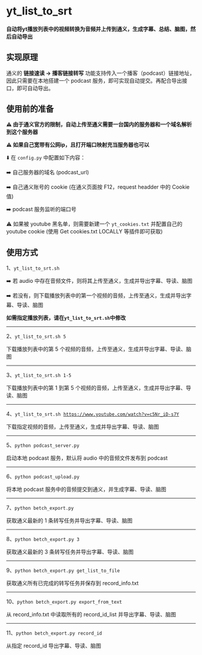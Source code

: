 # yt_list_to_srt

#### 自动将yt播放列表中的视频转换为音频并上传到通义，生成字幕、总结、脑图，然后自动导出

## 实现原理

通义的 <b>链接速读 -> 播客链接转写</b> 功能支持传入一个播客（podcast）链接地址，因此只需要在本地搭建一个 podcast 服务，即可实现自动提交。再配合导出接口，即可自动导出。

## 使用前的准备

<b>⚠️ 由于通义官方的限制，自动上传至通义需要一台国内的服务器和一个域名解析到这个服务器</b>

<b>⚠️ 如果自己宽带有公网ip，且打开端口映射充当服务器也可以</b>

⬇️ 在 <code>config.py</code> 中配置如下内容：

➡️ 自己服务器的域名 (podcast_url)

➡️ 自己通义账号的 cookie (在通义页面按 F12，request headder 中的 Cookie 值)

➡️ podcast 服务监听的端口号

⚠️ 如果被 youtube 黑名单，则需要新建一个 <code>yt_cookies.txt</code> 并配置自己的 youtube cookie (使用 Get cookies.txt LOCALLY 等插件即可获取)

## 使用方式

1、<code>yt_list_to_srt.sh</code>

➡️ 若 audio 中存在音频文件，则将其上传至通义，生成并导出字幕、导读、脑图

➡️ 若没有，则下载播放列表中的第一个视频的音频，上传至通义，生成并导出字幕、导读、脑图

<b>如需指定播放列表，请在<code>yt_list_to_srt.sh</code>中修改</b>

<hr>

2、<code>yt_list_to_srt.sh 5</code>

下载播放列表中的第 5 个视频的音频，上传至通义，生成并导出字幕、导读、脑图

<hr>

3、<code>yt_list_to_srt.sh 1-5</code>

下载播放列表中的第 1 到第 5 个视频的音频，上传至通义，生成并导出字幕、导读、脑图

<hr>

4、<code>yt_list_to_srt.sh https://www.youtube.com/watch?v=c5Nr_iD-s7Y </code>

下载指定视频的音频，上传至通义，生成并导出字幕、导读、脑图

<hr>

5、<code>python podcast_server.py</code>

启动本地 podcast 服务，默认将 audio 中的音频文件发布到 podcast

<hr>

6、<code>python podcast_upload.py</code>

将本地 podcast 服务中的音频提交到通义，并生成字幕、导读、脑图

<hr>

7、<code>python betch_export.py</code>

获取通义最新的 1 条转写任务并导出字幕、导读、脑图

<hr>

8、<code>python betch_export.py 3</code>

获取通义最新的 3 条转写任务并导出字幕、导读、脑图

<hr>

9、<code>python betch_export.py get_list_to_file</code>

获取通义所有已完成的转写任务并保存到 record_info.txt

<hr>

10、<code>python betch_export.py export_from_text</code>

从 record_info.txt 中读取所有的 record_id_list 并导出字幕、导读、脑图

<hr>

11、<code>python betch_export.py record_id</code>

从指定 record_id 导出字幕、导读、脑图

